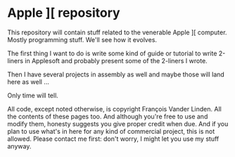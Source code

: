 # Apple ]\[ repository
This repository will contain stuff related to the venerable Apple ]\[ computer. Mostly programming stuff. We'll see how it evolves.

The first thing I want to do is write some kind of guide or tutorial to write 2-liners in Applesoft and probably present some of the 2-liners I wrote.

Then I have several projects in assembly as well and maybe those will land here as well ...

Only time will tell.

All code, except noted otherwise, is copyright François Vander Linden. All the contents of these pages too. And although you're free to use and modify them, honesty suggests you give proper credit when due. And if you plan to use what's in here for any kind of commercial project, this is not allowed. Please contact me first: don't worry, I might let you use my stuff anyway.
